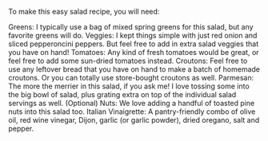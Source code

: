 To make this easy salad recipe, you will need:

Greens: I typically use a bag of mixed spring greens for this salad, but any favorite greens will do.
Veggies: I kept things simple with just red onion and sliced pepperoncini peppers. But feel free to add in extra salad veggies that you have on hand!
Tomatoes: Any kind of fresh tomatoes would be great, or feel free to add some sun-dried tomatoes instead.
Croutons: Feel free to use any leftover bread that you have on hand to make a batch of homemade croutons. Or you can totally use store-bought croutons as well.
Parmesan: The more the merrier in this salad, if you ask me! I love tossing some into the big bowl of salad, plus grating extra on top of the individual salad servings as well.
(Optional) Nuts: We love adding a handful of toasted pine nuts into this salad too.
Italian Vinaigrette: A pantry-friendly combo of olive oil, red wine vinegar, Dijon, garlic (or garlic powder), dried oregano, salt and pepper.